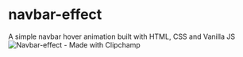 # navbar-effect
A simple navbar hover animation built with HTML, CSS and Vanilla JS
![Navbar-effect - Made with Clipchamp](https://github.com/ibukun-brain/navbar-effect/assets/78442733/1f31e4a5-1880-48b9-9477-03320abbc7c2)
